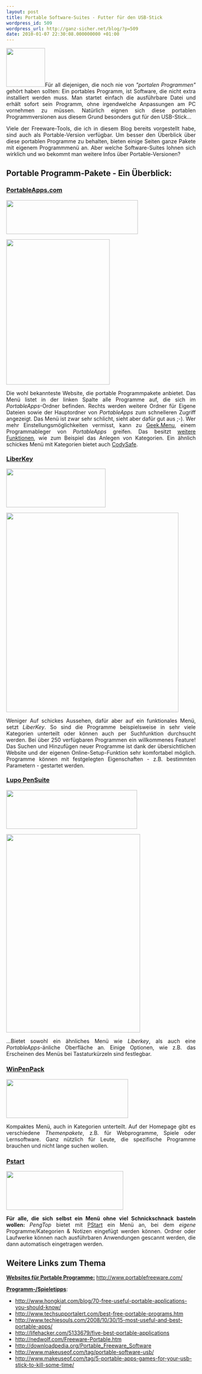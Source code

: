 ```yaml
---
layout: post
title: Portable Software-Suites - Futter für den USB-Stick
wordpress_id: 509
wordpress_url: http://ganz-sicher.net/blog/?p=509
date: 2010-01-07 22:30:08.000000000 +01:00
---
```

<p style="text-align: justify;"><a href="http://ganz-sicher.net/blog/wp-content/uploads/portable-apps.png"><img class="alignleft size-full wp-image-533" title="portable apps" src="http://ganz-sicher.net/blog/wp-content/uploads/portable-apps.png" alt="" width="103" height="103" /></a>Für all diejenigen, die noch nie von <em>"portalen Programmen" </em>gehört haben sollten: Ein portables Programm, ist Software, die nicht extra installiert werden muss. Man startet einfach die ausführbare Datei und erhält sofort sein Programm, ohne irgendwelche Anpassungen am PC vornehmen zu müssen. Natürlich eignen sich diese portablen Programmversionen aus diesem Grund besonders gut für den USB-Stick...</p>
<p style="text-align: justify;">Viele der Freeware-Tools, die ich in diesem Blog bereits vorgestellt habe, sind auch als Portable-Version verfügbar. Um besser den Überblick über diese portablen Programme zu behalten, bieten einige Seiten ganze Pakete mit eigenem Programmmenü an. Aber welche Software-Suites lohnen sich wirklich und wo bekommt man weitere Infos über Portable-Versionen?</p>
<p style="text-align: justify;"><!--more--></p>

<div class="borderimg">
<h2 style="text-align: justify;">Portable Programm-Pakete - Ein Überblick:</h2>
<h3><a href="http://portableapps.com/suite">PortableApps.com</a></h3>
<p style="text-align: justify;"><strong> </strong></p>
<p style="text-align: justify;"><a href="http://ganz-sicher.net/blog/wp-content/uploads/portableapps.png"><img class="aligncenter size-full wp-image-536" title="portableapps" src="http://ganz-sicher.net/blog/wp-content/uploads/portableapps.png" alt="" width="350" height="90" /></a></p>
<p style="text-align: justify;"><a href="http://ganz-sicher.net/blog/wp-content/uploads/portable-apps-suite.jpg"><img class="aligncenter size-full wp-image-537" title="portable-apps-suite" src="http://ganz-sicher.net/blog/wp-content/uploads/portable-apps-suite.jpg" alt="" width="275" height="386" /></a></p>

</div>
<p style="text-align: justify;">Die wohl bekannteste Website, die portable Programmpakete anbietet. Das Menü listet in der linken Spalte alle Programme auf, die sich im <em>PortableApps</em>-Ordner befinden. Rechts werden weitere Ordner für Eigene Dateien sowie der Hauptordner von <em>PortableApps</em> zum schnelleren Zugriff angezeigt. Das Menü ist zwar sehr schlicht, sieht aber dafür gut aus ;-). Wer mehr Einstellungsmöglichkeiten vermisst, kann zu <a href="http://geek-menu.sourceforge.net/" target="_blank">Geek.Menu</a>, einem Programmableger von <em>PortableApps</em> greifen. Das besitzt <a href="http://geek-menu.sourceforge.net/featureList.html" target="_blank">weitere Funktionen</a>, wie zum Beispiel das Anlegen von Kategorien.
Ein ähnlich schickes Menü mit Kategorien bietet auch <a href="http://www.codyssey.com/products/codysafe.html" target="_blank">CodySafe</a>.</p>

<div class="borderimg" style="text-align: justify;">
<h3 style="margin-top: 20px; text-align: justify;"><a href="http://www.liberkey.com/en/">LiberKey</a></h3>
<a href="http://ganz-sicher.net/blog/wp-content/uploads/liberKey.png"><img class="aligncenter size-full wp-image-538" title="liberKey" src="http://ganz-sicher.net/blog/wp-content/uploads/liberKey.png" alt="" width="264" height="103" /></a>
<p style="text-align: justify;"><a href="http://ganz-sicher.net/blog/wp-content/uploads/liberkey-screens.jpg"><img class="aligncenter size-full wp-image-532" title="liberkey screens" src="http://ganz-sicher.net/blog/wp-content/uploads/liberkey-screens.jpg" alt="" width="458" height="530" /></a></p>
<p style="text-align: justify;">Weniger Auf schickes Aussehen, dafür aber auf ein funktionales Menü, setzt <em>LiberKey</em>. So sind die Programme beispielsweise in sehr viele Kategorien unterteilt oder können auch per Suchfunktion durchsucht werden. Bei über 250 verfügbaren Programmen ein willkommenes Feature! Das Suchen und Hinzufügen neuer Programme ist dank der übersichtlichen Website und der eigenen Online-Setup-Funktion sehr komfortabel möglich. Programme können mit festgelegten Eigenschaften - z.B. bestimmten Parametern - gestartet werden.</p>

<h3 style="margin-top: 20px; text-align: justify;"><a href="http://www.lupopensuite.com/">Lupo PenSuite</a></h3>
<p style="text-align: justify;"><a href="http://ganz-sicher.net/blog/wp-content/uploads/lupo-pensuite.png"><img class="aligncenter size-full wp-image-540" title="lupo pensuite" src="http://ganz-sicher.net/blog/wp-content/uploads/lupo-pensuite.png" alt="" width="348" height="103" /></a></p>
<p style="text-align: justify;"><a href="http://ganz-sicher.net/blog/wp-content/uploads/lupo-pensuite1.png"><img class="aligncenter size-full wp-image-541" title="lupo pensuite" src="http://ganz-sicher.net/blog/wp-content/uploads/lupo-pensuite1.png" alt="" width="356" height="527" /></a></p>
<p style="text-align: justify;">...Bietet sowohl ein ähnliches Menü wie <em>Liberkey</em>, als auch eine <em>PortableApps</em>-änliche Oberfläche an. Einige Optionen, wie z.B. das Erscheinen des Menüs bei Tastaturkürzeln sind festlegbar.</p>

<h3 style="text-align: justify;"><a href="http://www.winpenpack.com/" target="_blank">WinPenPack</a></h3>
<p style="text-align: justify;"><a href="http://ganz-sicher.net/blog/wp-content/uploads/winpenpack.png"><img class="aligncenter size-full wp-image-542" title="winpenpack" src="http://ganz-sicher.net/blog/wp-content/uploads/winpenpack.png" alt="" width="324" height="103" /></a></p>
<p style="text-align: justify;">Kompaktes Menü, auch in Kategorien unterteilt. Auf der Homepage gibt es verschiedene <em>Themenpakete</em>, z.B. für Webprogramme, Spiele oder Lernsoftware. Ganz nützlich für Leute, die spezifische Programme brauchen und nicht lange suchen wollen.</p>
<p style="text-align: justify;"></p>

<h3 style="text-align: justify;"><a href="http://www.pegtop.net/start/" target="_blank">Pstart</a></h3>
<p style="text-align: justify;"><a href="http://ganz-sicher.net/blog/wp-content/uploads/pengtop.png"><img class="aligncenter size-full wp-image-544" title="pengtop pstart" src="http://ganz-sicher.net/blog/wp-content/uploads/pengtop.png" alt="" width="311" height="103" /></a></p>
<p style="text-align: justify;"><strong>Für alle, die sich selbst ein Menü ohne viel Schnickschnack basteln wollen: </strong><em> PengTop</em> bietet mit <a href="http://www.pegtop.net/start/" target="_blank">PStart</a> ein Menü an, bei dem <em>eigene</em> Programme/Kategorien &amp; Notizen eingefügt werden können. Ordner oder Laufwerke können nach ausführbaren Anwendungen gescannt werden, die dann automatisch eingetragen werden.</p>
<p style="text-align: justify;"><span style="font-family: Arial,Helvetica,Verdana; color: #000000; font-size: x-small;"> </span></p>
<p style="text-align: justify;"></p>
<p style="text-align: justify;"></p>
<p style="text-align: justify;"></p>
<p style="text-align: justify;"></p>

<h2 style="text-align: justify;">Weitere Links zum Thema</h2>
<p style="text-align: justify;"><span style="text-decoration: underline;"><strong>Websites für Portable Programme:</strong></span>
<a href="http://www.portablefreeware.com/">http://www.portablefreeware.com/</a></p>
<p style="text-align: justify;"><strong><span style="text-decoration: underline;">Programm-/Spieletipps</span></strong>:</p>

<ul style="text-align: justify;">
	<li><a href="http://www.hongkiat.com/blog/70-free-useful-portable-applications-you-should-know/" target="_blank">http://www.hongkiat.com/blog/70-free-useful-portable-applications-you-should-know/</a></li>
	<li><a href="http://www.techsupportalert.com/best-free-portable-programs.htm" target="_blank">http://www.techsupportalert.com/best-free-portable-programs.htm</a></li>
	<li><a href="http://www.techiesouls.com/2008/10/30/15-most-useful-and-best-portable-apps/" target="_blank">http://www.techiesouls.com/2008/10/30/15-most-useful-and-best-portable-apps/</a></li>
	<li><a href="http://lifehacker.com/5133679/five-best-portable-applications" target="_blank">http://lifehacker.com/5133679/five-best-portable-applications</a></li>
	<li><a href="http://nedwolf.com/Freeware-Portable.htm" target="_blank">http://nedwolf.com/Freeware-Portable.htm</a></li>
	<li><a href="http://downloadpedia.org/Portable_Freeware_Software" target="_blank">http://downloadpedia.org/Portable_Freeware_Software</a></li>
	<li><a href="http://www.makeuseof.com/tag/portable-software-usb/" target="_blank">http://www.makeuseof.com/tag/portable-software-usb/</a></li>
	<li><a href="http://www.makeuseof.com/tag/5-portable-apps-games-for-your-usb-stick-to-kill-some-time/" target="_blank">http://www.makeuseof.com/tag/5-portable-apps-games-for-your-usb-stick-to-kill-some-time/</a></li>
</ul>
</div>
